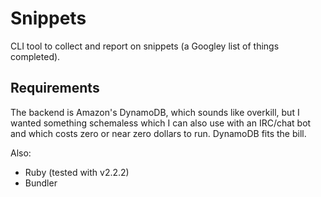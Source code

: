 Snippets
========

CLI tool to collect and report on snippets (a Googley list of things
completed).


Requirements
------------

The backend is Amazon's DynamoDB, which sounds like overkill, but I
wanted something schemaless which I can also use with an IRC/chat bot
and which costs zero or near zero dollars to run.  DynamoDB fits the
bill.

Also:

  * Ruby (tested with v2.2.2)
  * Bundler
